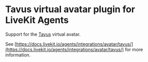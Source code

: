 # Tavus virtual avatar plugin for LiveKit Agents

Support for the [Tavus](https://tavus.io/) virtual avatar.

See [https://docs.livekit.io/agents/integrations/avatar/tavus/](https://docs.livekit.io/agents/integrations/avatar/tavus/) for more information.

